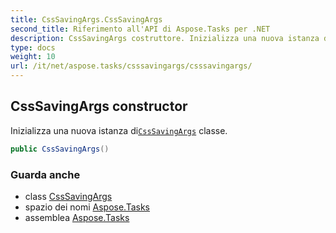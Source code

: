 ```yaml
---
title: CssSavingArgs.CssSavingArgs
second_title: Riferimento all'API di Aspose.Tasks per .NET
description: CssSavingArgs costruttore. Inizializza una nuova istanza diCssSavingArgs classe.
type: docs
weight: 10
url: /it/net/aspose.tasks/csssavingargs/csssavingargs/
---
```

## CssSavingArgs constructor

Inizializza una nuova istanza di[`CssSavingArgs`](../) classe.

```csharp
public CssSavingArgs()
```

### Guarda anche

* class [CssSavingArgs](../)
* spazio dei nomi [Aspose.Tasks](../../csssavingargs/)
* assemblea [Aspose.Tasks](../../../)



